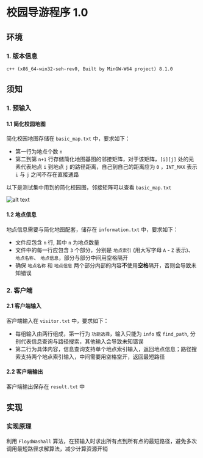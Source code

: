 # 校园导游程序 1.0

## 环境

### 1. 版本信息

`c++ (x86_64-win32-seh-rev0, Built by MinGW-W64 project) 8.1.0`

## 须知

### 1. 预输入

#### 1.1 简化校园地图

简化校园地图存储在 `basic_map.txt` 中，要求如下：

* 第一行为地点个数 `n`
* 第二到第 `n+1` 行存储简化地图基图的邻接矩阵，对于该矩阵，`[i][j]` 处的元素代表地点 `i` 到地点 `j` 的路径距离，自己到自己的距离应为 `0` ，`INT_MAX` 表示 `i` 与 `j` 之间不存在直接通路

以下是测试集中用到的简化校园图，邻接矩阵可以查看 `basic_map.txt`

![alt text](Tests/测试集地图.jpg)

#### 1.2 地点信息

地点信息需要与简化地图配套，储存在 `information.txt` 中，要求如下：

* 文件应包含 `n` 行, 其中 `n` 为地点数量
* 文件中的每一行应包含 `3` 个部分，分别是 `地点索引` (用大写字母 `A` - `Z` 表示)、 `地点名称`、 `地点信息`，部分与部分中间用空格隔开
* 确保 `地点名称` 和 `地点信息` 两个部分内部的内容**不**使用**空格**隔开，否则会导致未知错误

### 2. 客户端

#### 2.1 客户端输入

客户端输入在 `visitor.txt` 中，要求如下：

* 每组输入由两行组成，第一行为 `功能选择`，输入只能为 `info` 或 `find_path`, 分别代表信息查询与路径搜索，其他输入会导致未知错误
* 第二行为具体内容，信息查询支持单个地点索引输入，返回地点信息；路径搜索支持两个地点索引输入，中间需要用空格空开，返回最短路径

#### 2.2 客户端输出

客户端输出保存在 `result.txt` 中

## 实现

### 实现原理

利用 `FloydWashall` 算法，在预输入时求出所有点到所有点的最短路径，避免多次调用最短路径求解算法，减少计算资源开销
